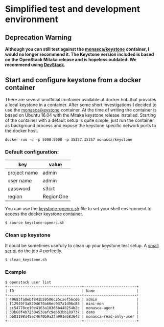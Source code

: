 # Simplified test and development environment

## Deprecation Warning

**Although you can still test against the [monasca/keystone](https://hub.docker.com/r/monasca/keystone/) container, 
I would no longer recommend it. The Keystone version included is based on the OpenStack Mitaka release and is hopeless 
outdated.  We recommend using [DevStack](../devstack/README.md).**


## Start and configure keystone from a docker container

There are several unofficial container available at docker hub that provides a local keystone in a container. After 
some short investigations I decided to use the [monasca/keystone](https://hub.docker.com/r/monasca/keystone/) container. 
At the time of writing the container is based on Ubuntu 16.04 with the Mitaka keystone release installed. Starting of 
the container with a default setup is quite simple, just run the container as background process and expose the keystone 
specific network ports to the docker host.

```docker run -d -p 5000:5000 -p 35357:35357 monasca/keystone```

### Default configuration:

| key          | value     |
|--------------|-----------|
| project name | admin     |
| user name    | admin     |
| password     | s3crt     |
| region       | RegionOne |

You can use the [keystone-openrc.sh](keystone-openrc.sh) file to set your shell environment to access the docker 
keystone container.

```$ source keystone-openrc.sh ```

### Clean up keystone

It could be sometimes usefully to clean up your keystone test setup. A [small script](clean_keystone.sh) do the job #
perfectly.

```$ clean_keystone.sh```

### Example

```
$ openstack user list
+----------------------------------+------------------------+
| ID                               | Name                   |
+----------------------------------+------------------------+
| 40683fa8ebf841b59506c25caef56cd6 | admin                  |
| f12949f3a8294670a66ec037a1d96c85 | mini-mon               |
| cc54770ce10e4163a10366b440254b2c | monasca-agent          |
| 33b68f4b72304538afc9e6b3bb189737 | demo                   |
| bb01198d45e24670b9a2fa991e583642 | monasca-read-only-user |
+----------------------------------+------------------------+
```
